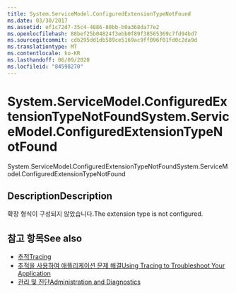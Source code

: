 ```yaml
---
title: System.ServiceModel.ConfiguredExtensionTypeNotFound
ms.date: 03/30/2017
ms.assetid: ef1c72d7-35c4-4886-80bb-b0a368da77e2
ms.openlocfilehash: 88bef25b04824f3ebb0f89f38565369c7fd94bd7
ms.sourcegitcommit: cdb295dd1db589ce5169ac9ff096f01fd0c2da9d
ms.translationtype: MT
ms.contentlocale: ko-KR
ms.lasthandoff: 06/09/2020
ms.locfileid: "84598270"
---
```

# <a name="systemservicemodelconfiguredextensiontypenotfound"></a><span data-ttu-id="4777f-102">System.ServiceModel.ConfiguredExtensionTypeNotFound</span><span class="sxs-lookup"><span data-stu-id="4777f-102">System.ServiceModel.ConfiguredExtensionTypeNotFound</span></span>
<span data-ttu-id="4777f-103">System.ServiceModel.ConfiguredExtensionTypeNotFound</span><span class="sxs-lookup"><span data-stu-id="4777f-103">System.ServiceModel.ConfiguredExtensionTypeNotFound</span></span>  
  
## <a name="description"></a><span data-ttu-id="4777f-104">Description</span><span class="sxs-lookup"><span data-stu-id="4777f-104">Description</span></span>  
 <span data-ttu-id="4777f-105">확장 형식이 구성되지 않았습니다.</span><span class="sxs-lookup"><span data-stu-id="4777f-105">The extension type is not configured.</span></span>  
  
## <a name="see-also"></a><span data-ttu-id="4777f-106">참고 항목</span><span class="sxs-lookup"><span data-stu-id="4777f-106">See also</span></span>

- [<span data-ttu-id="4777f-107">추적</span><span class="sxs-lookup"><span data-stu-id="4777f-107">Tracing</span></span>](index.md)
- [<span data-ttu-id="4777f-108">추적을 사용하여 애플리케이션 문제 해결</span><span class="sxs-lookup"><span data-stu-id="4777f-108">Using Tracing to Troubleshoot Your Application</span></span>](using-tracing-to-troubleshoot-your-application.md)
- [<span data-ttu-id="4777f-109">관리 및 진단</span><span class="sxs-lookup"><span data-stu-id="4777f-109">Administration and Diagnostics</span></span>](../index.md)
